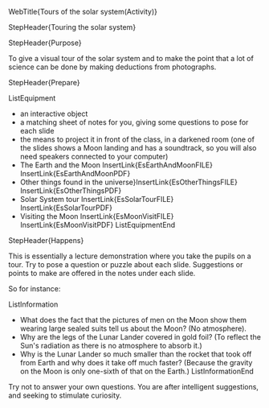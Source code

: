 WebTitle{Tours of the solar system(Activity)}

StepHeader{Touring the solar system}

StepHeader{Purpose}

To give a visual tour of the solar system and to make the point that a lot of science can be done by making deductions from photographs.

StepHeader{Prepare}

ListEquipment
- an interactive object
- a matching sheet of notes for you, giving some questions to pose for each slide
- the means to project it in front of the class, in a darkened room (one of the slides shows a Moon landing and has a soundtrack, so you will also need speakers connected to your computer)
- The Earth and the Moon InsertLink{EsEarthAndMoonFILE} InsertLink{EsEarthAndMoonPDF}
- Other things found in the universe}InsertLink{EsOtherThingsFILE} InsertLink{EsOtherThingsPDF}
- Solar System tour InsertLink{EsSolarTourFILE} InsertLink{EsSolarTourPDF}
- Visiting the Moon InsertLink{EsMoonVisitFILE} InsertLink{EsMoonVisitPDF}
ListEquipmentEnd

StepHeader{Happens}

This is essentially a lecture demonstration where you take the pupils on a tour. Try to pose a question or puzzle about each slide. Suggestions or points to make are offered in the notes under each slide.

So for instance:

ListInformation
- What does the fact that the pictures of men on the Moon show them wearing large sealed suits tell us about the Moon? (No atmosphere).
- Why are the legs of the Lunar Lander covered in gold foil? (To reflect the Sun's radiation as there is no atmosphere to absorb it.)
- Why is the Lunar Lander so much smaller than the rocket that took off from Earth and why does it take off much faster? (Because the gravity on the Moon is only one-sixth of that on the Earth.)
ListInformationEnd

Try not to answer your own questions. You are after intelligent suggestions, and seeking to stimulate curiosity.

